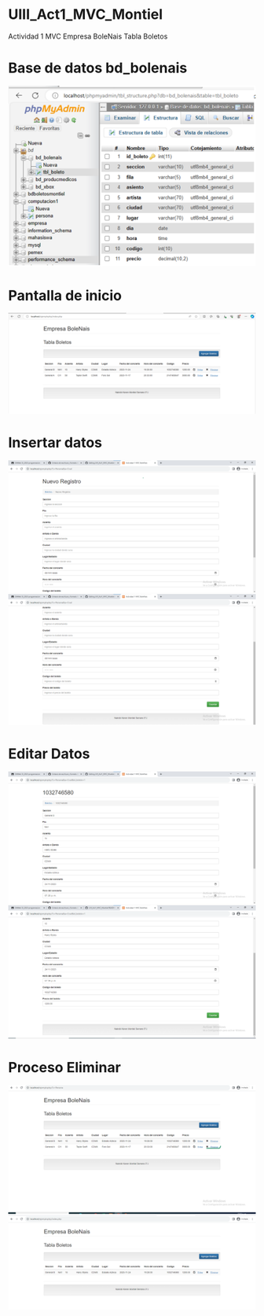 # UIII_Act1_MVC_Montiel
Actividad 1 MVC Empresa BoleNais
Tabla Boletos

# Base de datos bd_bolenais
![BASE DE DATOS](https://github.com/nkmserrano/UIII_Act1_MVC_Montiel/blob/main/bd.png)

# Pantalla de inicio
![Pantalla inicio](https://github.com/nkmserrano/UIII_Act1_MVC_Montiel/blob/main/inicio.png)

# Insertar datos
![FORMULARIO INSERTAR](https://github.com/nkmserrano/UIII_Act1_MVC_Montiel/blob/main/dato1.png)
![FORMULARIO INSERTAR](https://github.com/nkmserrano/UIII_Act1_MVC_Montiel/blob/main/dato2.png)

# Editar Datos
![FORMULARIO EDITAR](https://github.com/nkmserrano/UIII_Act1_MVC_Montiel/blob/main/editar1.png)
![FORMULARIO EDITAR](https://github.com/nkmserrano/UIII_Act1_MVC_Montiel/blob/main/editar2.png)

# Proceso Eliminar
![ELIMINAR DATOS](https://github.com/nkmserrano/UIII_Act1_MVC_Montiel/blob/main/eliminar1.png)
![ELIMINAR DATOS](https://github.com/nkmserrano/UIII_Act1_MVC_Montiel/blob/main/eliminar2.png)
